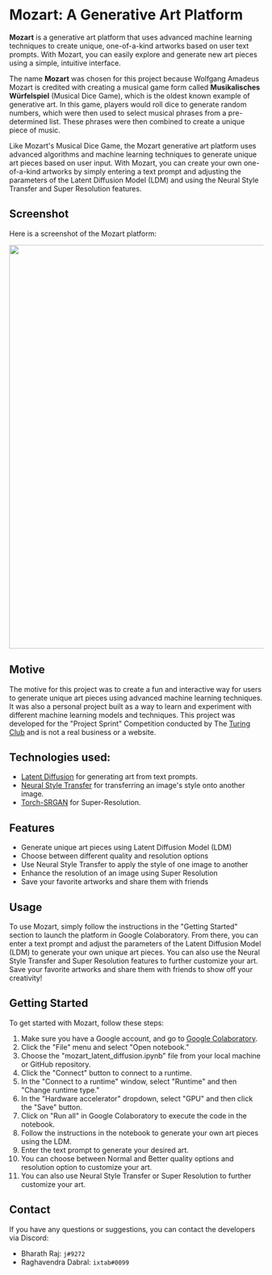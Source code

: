 # Mozart: A Generative Art Platform


**Mozart** is a generative art platform that uses advanced machine learning techniques to create unique, one-of-a-kind artworks based on user text prompts. With Mozart, you can easily explore and generate new art pieces using a simple, intuitive interface.

The name **Mozart** was chosen for this project because Wolfgang Amadeus Mozart is credited with creating a musical game form called **Musikalisches Würfelspiel** (Musical Dice Game), which is the oldest known example of generative art. In this game, players would roll dice to generate random numbers, which were then used to select musical phrases from a pre-determined list. These phrases were then combined to create a unique piece of music.

Like Mozart's Musical Dice Game, the Mozart generative art platform uses advanced algorithms and machine learning techniques to generate unique art pieces based on user input. With Mozart, you can create your own one-of-a-kind artworks by simply entering a text prompt and adjusting the parameters of the Latent Diffusion Model (LDM) and using the Neural Style Transfer and Super Resolution features.

## Screenshot

Here is a screenshot of the Mozart platform:

<p align="center">
<img src="img.jpg" width="800">
</p>

## Motive

The motive for this project was to create a fun and interactive way for users to generate unique art pieces using advanced machine learning techniques. It was also a personal project built as a way to learn and experiment with different machine learning models and techniques. This project was developed for the "Project Sprint" Competition conducted by The [Turing Club](https://theturingclub.in) and is not a real business or a website.

## Technologies used:

* [Latent Diffusion](https://github.com/CompVis/latent-diffusion) for generating art from text prompts.
* [Neural Style Transfer](https://www.tensorflow.org/tutorials/generative/style_transfer) for transferring an image's style onto another image.
* [Torch-SRGAN](https://deepai.org/machine-learning-model/torch-srgan) for Super-Resolution.

## Features

- Generate unique art pieces using Latent Diffusion Model (LDM)
- Choose between different quality and resolution options
- Use Neural Style Transfer to apply the style of one image to another
- Enhance the resolution of an image using Super Resolution
- Save your favorite artworks and share them with friends

## Usage

To use Mozart, simply follow the instructions in the "Getting Started" section to launch the platform in Google Colaboratory. From there, you can enter a text prompt and adjust the parameters of the Latent Diffusion Model (LDM) to generate your own unique art pieces. You can also use the Neural Style Transfer and Super Resolution features to further customize your art. Save your favorite artworks and share them with friends to show off your creativity!


## Getting Started

To get started with Mozart, follow these steps:

1. Make sure you have a Google account, and go to [Google Colaboratory](https://colab.research.google.com/).
2. Click the "File" menu and select "Open notebook."
3. Choose the "mozart_latent_diffusion.ipynb" file from your local machine or GitHub repository.
4. Click the "Connect" button to connect to a runtime.
5. In the "Connect to a runtime" window, select "Runtime" and then "Change runtime type."
6. In the "Hardware accelerator" dropdown, select "GPU" and then click the "Save" button.
7. Click on "Run all" in Google Colaboratory to execute the code in the notebook.
8. Follow the instructions in the notebook to generate your own art pieces using the LDM. 
9. Enter the text prompt to generate your desired art. 
10. You can choose between Normal and Better quality options and resolution option to customize your art.
11. You can also use Neural Style Transfer or Super Resolution to further customize your art.


## Contact

If you have any questions or suggestions, you can contact the developers via Discord:

- Bharath Raj: ```j#9272```
- Raghavendra Dabral: ```ixtab#0099```
